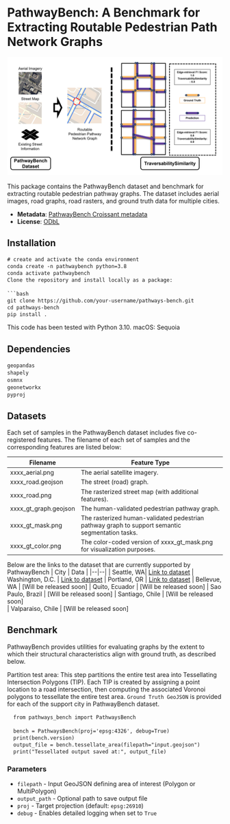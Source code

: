 # PathwayBench: A Benchmark for Extracting Routable Pedestrian Path Network Graphs

<p align="center"><img width="600" src="./img/teaser.png"></p>


This package contains the PathwayBench dataset and benchmark for extracting routable pedestrian pathway graphs. The dataset includes aerial images, road graphs, road rasters, and ground truth data for multiple cities.

- **Metadata**: [PathwayBench Croissant metadata](./metadata/PathwayBench_metadata.jsonld)
- **License**: [ODbL](https://opendatacommons.org/licenses/odbl/)


## Installation

```shell
# create and activate the conda environment
conda create -n pathwaybench python=3.8
conda activate pathwaybench
Clone the repository and install locally as a package:

```bash
git clone https://github.com/your-username/pathways-bench.git
cd pathways-bench
pip install .
```
This code has been tested with Python 3.10. macOS: Sequoia


## Dependencies

```python
geopandas
shapely
osmnx
geonetworkx
pyproj
```

## Datasets
Each set of samples in the PathwayBench dataset includes five co-registered features. The filename of each set of samples and the corresponding features are listed below:

| Filename | Feature Type
|--|--|
| xxxx_aerial.png | The aerial satellite imagery.
| xxxx_road.geojson | The street (road) graph.
| xxxx_road.png | The rasterized street map (with additional features).
| xxxx_gt_graph.geojson | The human-validated pedestrian pathway graph.
| xxxx_gt_mask.png | The rasterized human-validated pedestrian pathway graph to support semantic segmentation tasks.
| xxxx_gt_color.png | The color-coded version of xxxx_gt_mask.png for visualization purposes.

Below are the links to the dataset that are currently supported by PathwayBench
| City | Data |
|--|--|
| Seattle, WA| [Link to dataset](https://drive.google.com/drive/folders/1CnTVuARwv7j-9WXXJpAb3l6NC3n0nhO9?usp=sharing)
| Washington, D.C. | [Link to dataset](https://drive.google.com/drive/folders/1anMEeDbUZPquwEMGA8V3YPeWQJxFHDnu?usp=sharing)
| Portland, OR | [Link to dataset](https://drive.google.com/drive/folders/1yFViA6PaDxqQWvS_iqDay65pEMijiS05?usp=sharing)
| Bellevue, WA | [Will be released soon]
| Quito, Ecuador | [Will be released soon]
| Sao Paulo, Brazil | [Will be released soon]
| Santiago, Chile | [Will be released soon]  
| Valparaiso, Chile | [Will be released soon]  




## Benchmark

PathwayBench provides utilities for evaluating graphs by the extent to which their structural characteristics align with ground truth, as described below.

Partition test area: This step partitions the entire test area into Tessellating Intersection Polygons (TIP). Each TIP is created by assigning a point location to a road intersection, then computing the associated Voronoi polygons to tessellate the entire test area. `Ground Truth GeoJSON` is provided for each of the support city in PathwayBench dataset.

  ```shell
    from pathways_bench import PathwaysBench
    
    bench = PathwaysBench(proj='epsg:4326', debug=True)
    print(bench.version)
    output_file = bench.tessellate_area(filepath="input.geojson")
    print("Tessellated output saved at:", output_file)
  ```  

### Parameters
- `filepath` - Input GeoJSON defining area of interest (Polygon or MultiPolygon)
- `output_path` - Optional path to save output file
- `proj` - Target projection (default: `epsg:26910`)
- `debug` - Enables detailed logging when set to `True`